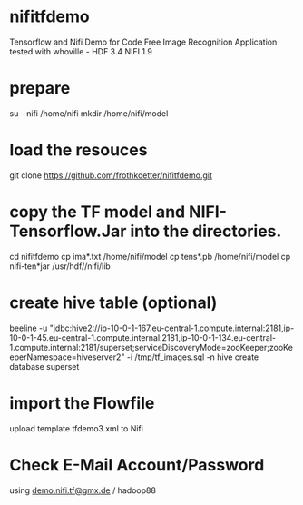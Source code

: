 # nifitfdemo
Tensorflow and Nifi Demo for Code Free Image Recognition Application
tested with whoville - HDF 3.4 NIFI 1.9

# prepare
su - nifi
/home/nifi
mkdir /home/nifi/model

# load the resouces
git clone https://github.com/frothkoetter/nifitfdemo.git

# copy the TF model and NIFI-Tensorflow.Jar into the directories.
cd nifitfdemo
cp ima*.txt /home/nifi/model 
cp tens*.pb /home/nifi/model
cp nifi-ten*jar /usr/hdf/<version>/nifi/lib

# create hive table (optional)
beeline -u "jdbc:hive2://ip-10-0-1-167.eu-central-1.compute.internal:2181,ip-10-0-1-45.eu-central-1.compute.internal:2181,ip-10-0-1-134.eu-central-1.compute.internal:2181/superset;serviceDiscoveryMode=zooKeeper;zooKeeperNamespace=hiveserver2" -i /tmp/tf_images.sql -n hive
create database superset

# import the Flowfile 
upload template tfdemo3.xml to Nifi

# Check E-Mail Account/Password 
using demo.nifi.tf@gmx.de / hadoop88
